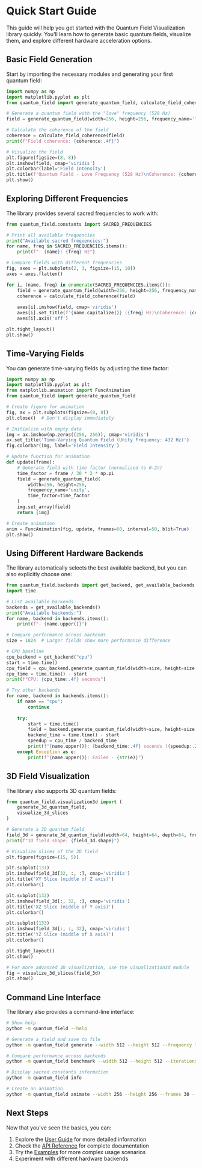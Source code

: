 # Quick Start Guide

This guide will help you get started with the Quantum Field Visualization library quickly. You'll learn how to generate basic quantum fields, visualize them, and explore different hardware acceleration options.

## Basic Field Generation

Start by importing the necessary modules and generating your first quantum field:

```python
import numpy as np
import matplotlib.pyplot as plt
from quantum_field import generate_quantum_field, calculate_field_coherence

# Generate a quantum field with the "love" frequency (528 Hz)
field = generate_quantum_field(width=256, height=256, frequency_name='love')

# Calculate the coherence of the field
coherence = calculate_field_coherence(field)
print(f"Field coherence: {coherence:.4f}")

# Visualize the field
plt.figure(figsize=(8, 8))
plt.imshow(field, cmap='viridis')
plt.colorbar(label='Field Intensity')
plt.title(f'Quantum Field - Love Frequency (528 Hz)\nCoherence: {coherence:.4f}')
plt.show()
```

## Exploring Different Frequencies

The library provides several sacred frequencies to work with:

```python
from quantum_field.constants import SACRED_FREQUENCIES

# Print all available frequencies
print("Available sacred frequencies:")
for name, freq in SACRED_FREQUENCIES.items():
    print(f"- {name}: {freq} Hz")

# Compare fields with different frequencies
fig, axes = plt.subplots(2, 3, figsize=(15, 10))
axes = axes.flatten()

for i, (name, freq) in enumerate(SACRED_FREQUENCIES.items()):
    field = generate_quantum_field(width=256, height=256, frequency_name=name)
    coherence = calculate_field_coherence(field)
    
    axes[i].imshow(field, cmap='viridis')
    axes[i].set_title(f'{name.capitalize()} ({freq} Hz)\nCoherence: {coherence:.4f}')
    axes[i].axis('off')

plt.tight_layout()
plt.show()
```

## Time-Varying Fields

You can generate time-varying fields by adjusting the time factor:

```python
import numpy as np
import matplotlib.pyplot as plt
from matplotlib.animation import FuncAnimation
from quantum_field import generate_quantum_field

# Create figure for animation
fig, ax = plt.subplots(figsize=(8, 8))
plt.close()  # Don't display immediately

# Initialize with empty data
img = ax.imshow(np.zeros((256, 256)), cmap='viridis')
ax.set_title('Time-Varying Quantum Field (Unity Frequency: 432 Hz)')
fig.colorbar(img, label='Field Intensity')

# Update function for animation
def update(frame):
    # Generate field with time factor (normalized to 0-2π)
    time_factor = frame / 30 * 2 * np.pi
    field = generate_quantum_field(
        width=256, height=256, 
        frequency_name='unity',
        time_factor=time_factor
    )
    img.set_array(field)
    return [img]

# Create animation
anim = FuncAnimation(fig, update, frames=60, interval=50, blit=True)
plt.show()
```

## Using Different Hardware Backends

The library automatically selects the best available backend, but you can also explicitly choose one:

```python
from quantum_field.backends import get_backend, get_available_backends
import time

# List available backends
backends = get_available_backends()
print("Available backends:")
for name, backend in backends.items():
    print(f"- {name.upper()}")

# Compare performance across backends
size = 1024  # Larger fields show more performance difference

# CPU baseline
cpu_backend = get_backend("cpu")
start = time.time()
cpu_field = cpu_backend.generate_quantum_field(width=size, height=size, frequency_name='love')
cpu_time = time.time() - start
print(f"CPU: {cpu_time:.4f} seconds")

# Try other backends
for name, backend in backends.items():
    if name == "cpu":
        continue
        
    try:
        start = time.time()
        field = backend.generate_quantum_field(width=size, height=size, frequency_name='love')
        backend_time = time.time() - start
        speedup = cpu_time / backend_time
        print(f"{name.upper()}: {backend_time:.4f} seconds ({speedup:.2f}x faster than CPU)")
    except Exception as e:
        print(f"{name.upper()}: Failed - {str(e)}")
```

## 3D Field Visualization

The library also supports 3D quantum fields:

```python
from quantum_field.visualization3d import (
    generate_3d_quantum_field,
    visualize_3d_slices
)

# Generate a 3D quantum field
field_3d = generate_3d_quantum_field(width=64, height=64, depth=64, frequency_name='cascade')
print(f"3D field shape: {field_3d.shape}")

# Visualize slices of the 3D field
plt.figure(figsize=(15, 5))

plt.subplot(131)
plt.imshow(field_3d[32, :, :], cmap='viridis')
plt.title('XY Slice (middle of Z axis)')
plt.colorbar()

plt.subplot(132)
plt.imshow(field_3d[:, 32, :], cmap='viridis')
plt.title('XZ Slice (middle of Y axis)')
plt.colorbar()

plt.subplot(133)
plt.imshow(field_3d[:, :, 32], cmap='viridis')
plt.title('YZ Slice (middle of X axis)')
plt.colorbar()

plt.tight_layout()
plt.show()

# For more advanced 3D visualization, use the visualization3d module
fig = visualize_3d_slices(field_3d)
plt.show()
```

## Command Line Interface

The library also provides a command-line interface:

```bash
# Show help
python -m quantum_field --help

# Generate a field and save to file
python -m quantum_field generate --width 512 --height 512 --frequency love --output quantum_field.png

# Compare performance across backends
python -m quantum_field benchmark --width 512 --height 512 --iterations 3

# Display sacred constants information
python -m quantum_field info

# Create an animation
python -m quantum_field animate --width 256 --height 256 --frames 30 --frequency cascade
```

## Next Steps

Now that you've seen the basics, you can:

1. Explore the [User Guide](user_guide.md) for more detailed information
2. Check the [API Reference](api_reference.md) for complete documentation
3. Try the [Examples](examples/) for more complex usage scenarios
4. Experiment with different hardware backends